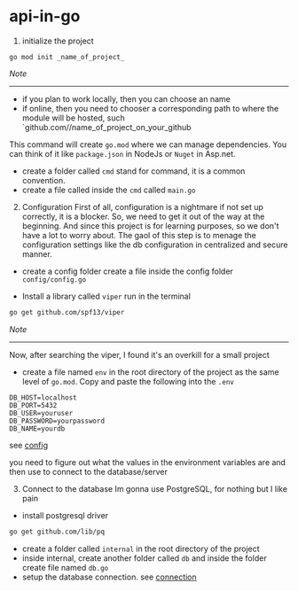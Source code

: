 # api-in-go

1. initialize the project

```terminal
go mod init _name_of_project_
```

<i>Note</i>

---

- if you plan to work locally, then you can choose an name
- if online, then you need to chooser a corresponding path to where the module will be hosted, such `github.com/<username>/name_of_project_on_your_github

This command will create `go.mod` where we can manage dependencies. You can think of it like `package.json` in NodeJs or `Nuget` in Asp.net.

- create a folder called `cmd` stand for command, it is a common convention.
- create a file called inside the `cmd` called `main.go`

2. Configuration
   First of all, configuration is a nightmare if not set up correctly, it is a blocker. So, we need to get it out of the way at the beginning.
   And since this project is for learning purposes, so we don't have a lot to worry about. The gaol of this step is to menage the configuration settings like the db configuration in centralized and secure manner.

- create a config folder
  create a file inside the config folder `config/config.go`

- Install a library called `viper`
  run in the terminal

```bash
go get github.com/spf13/viper
```

<i>Note</i>

---

Now, after searching the viper, I found it's an overkill for a small project

- create a file named `env` in the root directory of the project as the same level of `go.mod`.
  Copy and paste the following into the `.env`

```code
DB_HOST=localhost
DB_PORT=5432
DB_USER=youruser
DB_PASSWORD=yourpassword
DB_NAME=yourdb
```

see [config](config/config.go)

you need to figure out what the values in the environment variables are and then use to connect to the database/server

3. Connect to the database
   Im gonna use PostgreSQL, for nothing but I like pain

- install postgresql driver

```bash
go get github.com/lib/pq
```

- create a folder called `internal` in the root directory of the project
- inside internal, create another folder called `db` and inside the folder create file named `db.go`
- setup the database connection. see [connection](internal/db/db.go)

